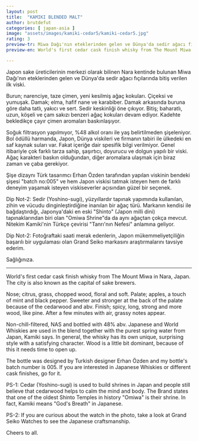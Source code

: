 ```yaml
---
layout: post
title:  "KAMIKI BLENDED MALT"
author: brutdefut
categories: [ japan-asia ]
image: "assets/images/kamiki-cedar5/kamiki-cedar5.jpg"
rating: 3
preview-tr: Miwa Dağı'nın eteklerinden gelen ve Dünya'da sedir ağacı fıçılarında bitiş verilen ilk viski.
preview-en: World's first cedar cask finish whisky from The Mount Miwa in Nara, Japan. 

---
```


Japon sake üreticilerinin merkezi olarak bilinen Nara kentinde bulunan Miwa Dağı'nın eteklerinden gelen ve Dünya'da sedir ağacı fıçılarında bitiş verilen ilk viski.

Burun; narenciye, taze çimen, yeni kesilmiş ağaç kokuları. Çiçeksi ve yumuşak. 
Damak; elma, hafif nane ve karabiber. Damak arkasında buruna göre daha tatlı, yakıcı ve sert. Sedir keskinliği öne çıkıyor. 
Bitiş; baharatlı, uzun, köşeli ve çam sakızı benzeri ağaç kokuları devam ediyor. 
Kadehte bekledikçe çayır çimen aromaları baskınlaşıyor. 

Soğuk filtrasyon yapılmıyor, %48 alkol oranı ile yaş belirtilmeden şişeleniyor. Bol ödüllü harmanda, Japon, Dünya viskileri ve firmanın tabiri ile ülkedeki en saf kaynak suları var. Fakat içeriğe dair spesifik bilgi verilmiyor. 
Genel itibariyle çok farklı tarza sahip, şaşırtıcı, doyurucu ve dolgun yapılı bir viski. Ağaç karakteri baskın olduğundan, diğer aromalara ulaşmak için biraz zaman ve çaba gerekiyor. 

Şişe dizaynı Türk tasarımcı Erhan Özden tarafından yapılan viskinin bendeki şişesi "batch no:005" ve hem Japon viskisi tatmak isteyen hem de farklı deneyim yaşamak isteyen viskiseverler açısından güzel bir seçenek. 

Dip Not-2: Sedir (Yoshino-sugi), yüzyıllardır tapınak yapımında kullanılan, zihin ve vücudu dinginleştirdiğine inanılan bir ağaç türü. Markanın kendisi ile bağdaştırdığı, Japonya'daki en eski "Shinto" (Japon milli dini) tapınaklarından biri olan "Omiwa Shrine"da da aynı ağaçtan çokça mevcut. Nitekim Kamiki'nin Türkçe çevirisi "Tanrı'nın Nefesi" anlamına geliyor. 

Dip Not-2: Fotoğraftaki saati merak edenlerin, Japon mükemmeliyetçiliğin başarılı bir uygulaması olan Grand Seiko markasını araştırmalarını tavsiye ederim. 

Sağlığınıza.  
 
-----------------------------------------------

<p id="english"></p>

World's first cedar cask finish whisky from The Mount Miwa in Nara, Japan. The city is also known as the capital of sake brewers. 

Nose; citrus, grass, chopped wood, floral and soft.
Palate; apples, a touch of mint and black pepper. Sweeter and stronger at the back of the palate because of the cedarwood and abv. 
Finish; spicy, long, strong and more wood, like pine. 
After a few minutes with air, grassy notes appear. 

Non-chill-filtered, NAS and bottled with 48% abv. Japanese and World Whiskies are used in the blend together with the purest spring water from Japan, Kamiki says. 
In general, the whisky has its own unique, surprising style with a satisfying character. Wood is a little bit dominant, because of this it needs time to open up. 

The bottle was designed by Turkish designer Erhan Özden and my bottle's batch number is 005. If you are interested in Japanese Whiskies or different cask finishes, go for it. 

PS-1: Cedar (Yoshino-sugi) is used to build shrines in Japan and people still believe that cedarwood helps to calm the mind and body. The Brand states that one of the oldest Shinto Temples in history "Omiwa" is their shrine. In fact, Kamiki means "God's Breath" in Japanese. 

PS-2: If you are curious about the watch in the photo, take a look at Grand Seiko Watches to see the Japanese craftsmanship. 

Cheers to all. 
